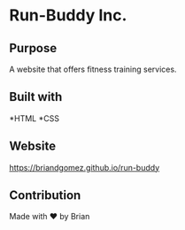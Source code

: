 # Run-Buddy Inc.

## Purpose
A website that offers fitness training services.

## Built with
*HTML
*CSS

## Website
https://briandgomez.github.io/run-buddy

## Contribution
Made with ❤️ by Brian
